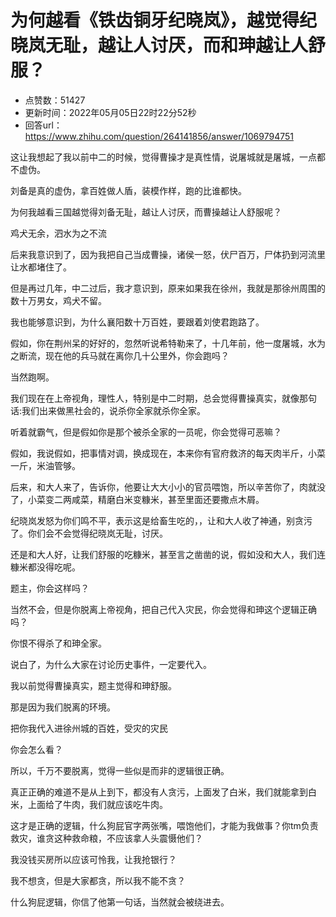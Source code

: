 # 为何越看《铁齿铜牙纪晓岚》，越觉得纪晓岚无耻，越让人讨厌，而和珅越让人舒服？
- 点赞数：51427
- 更新时间：2022年05月05日22时22分52秒
- 回答url：https://www.zhihu.com/question/264141856/answer/1069794751
<body>
 <p></p>
 <p data-pid="jTJd3TzP">这让我想起了我以前中二的时候，觉得曹操才是真性情，说屠城就是屠城，一点都不虚伪。</p>
 <p data-pid="tRrgnNLB">刘备是真的虚伪，拿百姓做人盾，装模作样，跑的比谁都快。</p>
 <p data-pid="N19rjyOv">为何我越看三国越觉得刘备无耻，越让人讨厌，而曹操越让人舒服呢？</p>
 <p data-pid="y4ObwCiZ">鸡犬无余，泗水为之不流</p>
 <p data-pid="NRZGipvn">后来我意识到了，因为我把自己当成曹操，诸侯一怒，伏尸百万，尸体扔到河流里让水都堵住了。</p>
 <p data-pid="XKsbWPJ0">但是再过几年，中二过后，我才意识到，原来如果我在徐州，我就是那徐州周围的数十万男女，鸡犬不留。</p>
 <p data-pid="WpYD5E8R">我也能够意识到，为什么襄阳数十万百姓，要跟着刘使君跑路了。</p>
 <p data-pid="gp6TJk3W">假如，你在荆州呆的好好的，忽然听说希特勒来了，十几年前，他一度屠城，水为之断流，现在他的兵马就在离你几十公里外，你会跑吗？</p>
 <p data-pid="efhPglPJ">当然跑啊。</p>
 <p data-pid="iDTGPbCJ">我们现在在上帝视角，理性人，特别是中二时期，总会觉得曹操真实，就像那句话:我们出来做黑社会的，说杀你全家就杀你全家。</p>
 <p data-pid="ls0h1shM">听着就霸气，但是假如你是那个被杀全家的一员呢，你会觉得可恶嘛？</p>
 <p data-pid="xL9S-pI9">假如，我说假如，把事情对调，换成现在，本来你有官府救济的每天肉半斤，小菜一斤，米油管够。</p>
 <p data-pid="l_4LmI5O">后来，和大人来了，告诉你，他要让大大小小的官员喂饱，所以辛苦你了，肉就没了，小菜变二两咸菜，精磨白米变糠米，甚至里面还要撒点木屑。</p>
 <p data-pid="SDpwaUCx">纪晓岚发怒为你们鸣不平，表示这是给畜生吃的，，让和大人收了神通，别贪污了。你们会不会觉得纪晓岚无耻，讨厌。</p>
 <p data-pid="RSBSprW2">还是和大人好，让我们舒服的吃糠米，甚至言之凿凿的说，假如没和大人，我们连糠米都没得吃呢。</p>
 <p data-pid="qEEnjj1K">题主，你会这样吗？</p>
 <p data-pid="E2YrkFq-">当然不会，但是你脱离上帝视角，把自己代入灾民，你会觉得和珅这个逻辑正确吗？</p>
 <p data-pid="l_v6sMzi">你恨不得杀了和珅全家。</p>
 <p data-pid="QQ9L_YNb">说白了，为什么大家在讨论历史事件，一定要代入。</p>
 <p data-pid="YkHJnvBt">我以前觉得曹操真实，题主觉得和珅舒服。</p>
 <p data-pid="t5jVBgeu">那是因为我们脱离的环境。</p>
 <p data-pid="1w6a_Wpp">把你我代入进徐州城的百姓，受灾的灾民</p>
 <p data-pid="dL4BzCbi">你会怎么看？</p>
 <p data-pid="dd5iggDc">所以，千万不要脱离，觉得一些似是而非的逻辑很正确。</p>
 <p data-pid="CW1tdlfz">真正正确的难道不是从上到下，都没有人贪污，上面发了白米，我们就能拿到白米，上面给了牛肉，我们就应该吃牛肉。</p>
 <p data-pid="VosAtvd5">这才是正确的逻辑，什么狗屁官字两张嘴，喂饱他们，才能为我做事？你tm负责救灾，谁贪这种救命粮，不应该拿人头震慑他们？</p>
 <p data-pid="oOCFvNui">我没钱买房所以应该可怜我，让我抢银行？</p>
 <p data-pid="xbfLlWs5">我不想贪，但是大家都贪，所以我不能不贪？</p>
 <p data-pid="SW-7ZnQj">什么狗屁逻辑，你信了他第一句话，当然就会被绕进去。</p><a data-draft-node="block" data-draft-type="mcn-link-card" data-mcn-id="1221056072909225984"></a>
 <p></p>
</body>